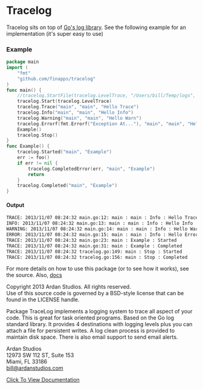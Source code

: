 # Tracelog

Tracelog sits on top of [Go's log library](https://golang.org/pkg/log/). See the following example for an implementation (it's super easy to use)


### Example
```go
package main
import (
    "fmt"
    "github.com/finapps/tracelog"
)
func main() {
    //tracelog.StartFile(tracelog.LevelTrace, "/Users/bill/Temp/logs", 1)
    tracelog.Start(tracelog.LevelTrace)
    tracelog.Trace("main", "main", "Hello Trace")
    tracelog.Info("main", "main", "Hello Info")
    tracelog.Warning("main", "main", "Hello Warn")
    tracelog.Errorf(fmt.Errorf("Exception At..."), "main", "main", "Hello Error")
    Example()
    tracelog.Stop()
}
func Example() {
    tracelog.Started("main", "Example")
    err := foo()
    if err != nil {
        tracelog.CompletedError(err, "main", "Example")
        return
    }
    tracelog.Completed("main", "Example")
}
```

#### Output

```sh
TRACE: 2013/11/07 08:24:32 main.go:12: main : main : Info : Hello Trace
INFO: 2013/11/07 08:24:32 main.go:13: main : main : Info : Hello Info
WARNING: 2013/11/07 08:24:32 main.go:14: main : main : Info : Hello Warn
ERROR: 2013/11/07 08:24:32 main.go:15: main : main : Info : Hello Error : Exception At...
TRACE: 2013/11/07 08:24:32 main.go:23: main : Example : Started
TRACE: 2013/11/07 08:24:32 main.go:31: main : Example : Completed
TRACE: 2013/11/07 08:24:32 tracelog.go:149: main : Stop : Started
TRACE: 2013/11/07 08:24:32 tracelog.go:156: main : Stop : Completed
```


For more details on how to use this package (or to see how it works), see the source. Also, [docs](http://godoc.org/github.com/goinggo/tracelog)

Copyright 2013 Ardan Studios. All rights reserved.  
Use of this source code is governed by a BSD-style license that can be found in the LICENSE handle.

Package TraceLog implements a logging system to trace all aspect of your code. This is great for task oriented programs.	Based on the Go log standard library. It provides 4 destinations with logging levels plus you can attach a file for persistent writes. A log clean process is provided to maintain disk space. There is also email support to send email alerts.

Ardan Studios  
12973 SW 112 ST, Suite 153  
Miami, FL 33186  
bill@ardanstudios.com

[Click To View Documentation](http://godoc.org/github.com/goinggo/tracelog)


